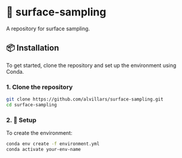 # 🧪 surface-sampling

A repository for surface sampling.

## 📦 Installation

To get started, clone the repository and set up the environment using Conda.

### 1. Clone the repository

```bash
git clone https://github.com/alvillars/surface-sampling.git
cd surface-sampling
```

### 2. 🔧 Setup

To create the environment:

```bash
conda env create -f environment.yml
conda activate your-env-name
```
